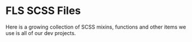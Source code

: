 # FLS SCSS Files

Here is a growing collection of SCSS mixins, functions and other items we use is all of our dev projects.
